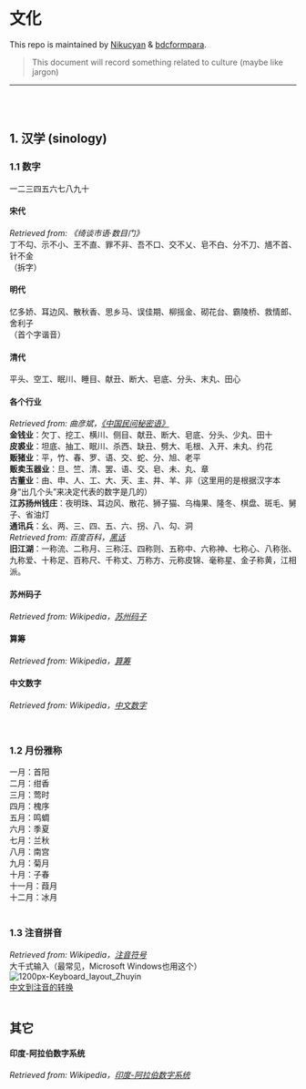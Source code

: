 # 文化

This repo is maintained by [Nikucyan](https://github.com/Nikucyan) & [bdcformpara](https://github.com/bdcformpara).
  
> This document will record something related to culture (maybe like jargon)
---
</br></br>


## 1. 汉学 (sinology)
### 1.1 数字
一二三四五六七八九十
#### 宋代
*Retrieved from: 《绮谈市语·数目门》* </br>
丁不勾、示不小、王不直、罪不非、吾不口、交不乂、皂不白、分不刀、馗不首、针不金 </br>
（拆字）
#### 明代
忆多娇、耳边风、散秋香、思乡马、误佳期、柳摇金、砌花台、霸陵桥、救情郎、舍利子 </br>
（首个字谐音）
#### 清代
平头、空工、眠川、睡目、献丑、断大、皂底、分头、末丸、田心
#### 各个行业
*Retrieved from: 曲彦斌，[《中国民间秘密语》](http://blog.sina.com.cn/s/blog_61347ed50102ziyb.html)* </br>
**金钱业**：欠丁、挖工、横川、侧目、献丑、断大、皂底、分头、少丸、田十 </br>
**皮裘业**：坦底、抽工、眠川、杀西、缺丑、劈大、毛根、入开、未丸、约花 </br>
**贩猪业**：平，竹、春、罗、语、交、蛇、分、旭、老平 </br>
**贩卖玉器业**：旦、竺、清、罢、语、交、皂、未、丸、章 </br>
**古董业**：由、申、人、工、大、天、主、井、羊、非（这里用的是根据汉字本身“出几个头”来决定代表的数字是几的） </br>
**江苏扬州钱庄**：夜明珠、耳边风、散花、狮子猫、乌梅果、隆冬、棋盘、斑毛、舅子、省油灯 </br>
**通讯兵**：幺、两、三、四、五、六、拐、八、勾、洞 </br>
*Retrieved from: 百度百科，[黑话](https://bkso.baidu.com/item/%E9%BB%91%E8%AF%9D)* </br>
**旧江湖**：一称流、二称月、三称汪、四称则、五称中、六称神、七称心、八称张、九称爱、十称足、百称尺、千称丈、万称方、元称皮锦、毫称星、金子称黄，江相派。 
#### 苏州码子
*Retrieved from: Wikipedia，[苏州码子](https://zh.wikipedia.org/wiki/%E8%8B%8F%E5%B7%9E%E7%A0%81%E5%AD%90)* </br>
#### 算筹
*Retrieved from: Wikipedia，[算筹](https://zh.wikipedia.org/wiki/%E7%AE%97%E7%AD%B9)* </br>
#### 中文数字
*Retrieved from: Wikipedia，[中文数字](https://zh.wikipedia.org/wiki/%E4%B8%AD%E6%96%87%E6%95%B0%E5%AD%97)* </br>
</br></br>


### 1.2 月份雅称
一月：首阳 </br>
二月：绀香 </br>
三月：莺时 </br>
四月：槐序 </br>
五月：鸣蜩 </br>
六月：季夏 </br>
七月：兰秋 </br>
八月：南宫 </br>
九月：菊月 </br>
十月：子春 </br>
十一月：葭月 </br>
十二月：冰月
</br></br>


### 1.3 注音拼音
*Retrieved from: Wikipedia，[注音符号](https://zh.wikipedia.org/zh-cn/%E6%B3%A8%E9%9F%B3%E7%AC%A6%E8%99%9F)* </br>
大千式输入（最常见，Microsoft Windows也用这个） </br>
![1200px-Keyboard_layout_Zhuyin](https://cdn.jsdelivr.net/gh/Nikucyan/ARG/Images/1200px-Keyboard_layout_Zhuyin.svg.png) </br>
[中文到注音的转换](https://www.chineseconverter.com/zh-cn/convert/zhuyin)
</br></br>



## 其它
#### 印度-阿拉伯数字系统
*Retrieved from: Wikipedia，[印度-阿拉伯数字系统](https://zh.wikipedia.org/wiki/%E5%8D%B0%E5%BA%A6-%E9%98%BF%E6%8B%89%E4%BC%AF%E6%95%B0%E5%AD%97%E7%B3%BB%E7%BB%9F)* </br>
</br></br>
